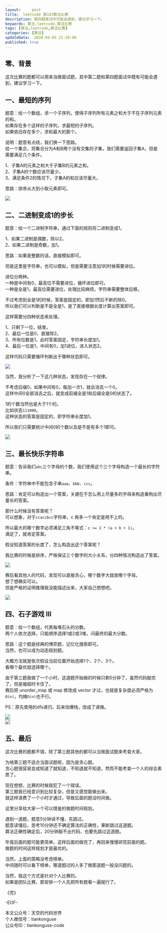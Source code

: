```yaml
---   
layout:     post  
title:  leetcode 第183算法比赛  
description: 第四题面试中可能会遇到，建议学习一下。  
keywords: 算法,leetcode,算法比赛  
tags: [算法,leetcode,算法比赛]    
categories: [算法]  
updateData:  2020-04-05 21:30:00  
published: true  
---  
```



## 零、背景  


这次比赛的题都可以用来当做面试题，其中第二题和第四题面试中既有可能会遇到，建议学习一下。  


## 一、最短的序列  


题意：给一个数组，求一个子序列，使得子序列所有元素之和大于不在子序列元素的和。  
如果存在多个这样的子序列，求最短的子序列。  
如果依旧存在多个，求和最大的那个。  


说明：题意有点绕，我们换一下思路。  
给一个集合，将集合分为A和B两个没有交集的子集，我们需要返回子集A，但是需要满足几个条件。  


1、子集A的元素之和大于子集B的元素之和。  
2、子集A的个数应该尽量少。  
3、满足条件2的情况下，子集A的和应该尽量大。  


思路：排序从大到小取元素即可。  



![](https://res2020.tiankonguse.com/images/2020/05/001.png)  


## 二、二进制变成1的步长  


题意：给一个二进制字符串，通过下面的规则将二进制变成1。  


1、如果二进制是偶数，除以2。  
2、如果二进制是奇数，加1。  


思路：如果是整数的话，直接模拟即可。  


但是这里是字符串，也可以模拟，但是需要注意加1的时候需要进位。  


进位分两种。  
一种是中间有0，最高位不需要进位，循环进位即可。  
一种是全是1，最高位需要进位，处理比较麻烦，字符串需要整体后移。  


不过考虑到全是1的时候，答案是固定的，即加1然后不断的除0。  
所以我们可以判断是不是全是1，是了直接根据长度计算出答案即可。  


这样需要分四种状态来处理。  


1、只剩下一位，结束。  
2、最后一位是0，直接除2。  
3、所有位数是1，此时答案固定，字符串长度加1。  
4、最后一位是1，中间有0，加1进位，进入状态2。  


这样代码只需要循环判断出于哪种状态即可。  


![](https://res2020.tiankonguse.com/images/2020/05/002.png)  


当然，我分析了一下这几种状态，发现存在一个规律。  


不考虑后缀0，如果中间有0，每加一次1，就会消去一个0。  
这样中间0全部消去之后，就变成前缀全是1和后缀全是0的状态了。  


1的个数当然也是大于1个的。  
比如状态`111000`。  
这种状态的答案是固定的，即字符串长度加1。  


所以我们只需要统计中间0的个数以及是不是有多个1即可。  


![](https://res2020.tiankonguse.com/images/2020/05/003.png)  



## 三、最长快乐字符串  


题意：告诉我们`abc`三个字母的个数，我们使用这个三个字母构造一个最长的字符串。  


条件：字符串中不能包含子串`aaa`、`bbb`、`ccc`。  


思路：肯定可以构造出一个答案，关键在于怎么用上尽量多的字母来构造重构出尽量长的答案。  


那什么时候没有答案呢？  
可以想象，对于`ccaccbcc`字符串，c 再多一个肯定是用不上的。  


所以最大的哪个数字必须满足三角不等式：`c <= 2 * (a + b + 1)`。  
满足了，就肯定答案。  


假设知道答案的长度了，怎么构造出这个答案呢？  


我比赛的时候是排序，严格保证三个数字的大小关系，分四种情况构造出了答案。  


![](https://res2020.tiankonguse.com/images/2020/05/005.png)  


赛后看其他人的代码，发现可以直接贪心，哪个数字大就放哪个字母。  
想了想确实可以。  
但是严格的证明推理我没能描述出来，大家自己想想吧。  


![](https://res2020.tiankonguse.com/images/2020/05/004.png)  


## 四、石子游戏 III  


题意：给一个数组，代表每堆石头的分数。  
两个人依次选择，只能顺序选择1或2或3堆，问最终的最大分数。  


思路：这个题是经典的博弈题，记忆化搜索即可。  
当然，也可以成为动态规划题。  


大概方法就是依次假设当前位置开始选择1个、2个、3个。  
看哪个最优就选择哪个。  



由于第三题我做了一个小时，这道题开始做的时候只剩5分钟了，虽然代码敲完了，但是被超时卡住了。  
赛后把 unorder\_map 或 map 修改成 vector 才过，也就是复杂度必须严格为`O(n)`，均摊`O(n)`也不行。  


PS：原先使用的dfs递归，后来怕爆栈，改成了递推。  


![](https://res2020.tiankonguse.com/images/2020/05/006.png)  
![](https://res2020.tiankonguse.com/images/2020/05/007.png)  


## 五、最后  


这次比赛的题都不错，除了第三题其他的都可以当做面试题来考查大家。  


为啥第三题不适合当面试题呢，因为是贪心题。  
贪心题很容易变成知道了就知道，不知道就不知道，然而不能考查一个人的综合素质了。  


现在想想，比赛的时候我犯了一个错误。  
第三题我已经意识到比较复杂，但是又感觉能做出来。  
就这样浪费了一个小时才通过，导致后面的题没时间做。  


这里分享给大家一个可以借鉴的做题时间规划。  



遇到一道题，题意5分钟读不懂，先跳过。  
题意读懂后，思考10分钟还不确定算法的正确性，果断跳过这道题。  
算法正确性确定后，20分钟敲不出代码，也要先跳过这道题。  


毕竟后面的题可能更简单，这样后面的做完了，再回来慢慢研究前面的题。  
做题的时间这样规划才是最优的。  


当然，上面的策略没考虑榜单。  
中间随时可以看下榜单，哪道题过的人多了做那道题一般没问题的。  


当然，我这个方式是针对个人比赛的。  
如果是团队比赛，那安排一个人先把所有题看一遍就行了。  


《完》


-EOF-  



本文公众号：天空的代码世界  
个人微信号：tiankonguse  
公众号ID：tiankonguse-code  
  

